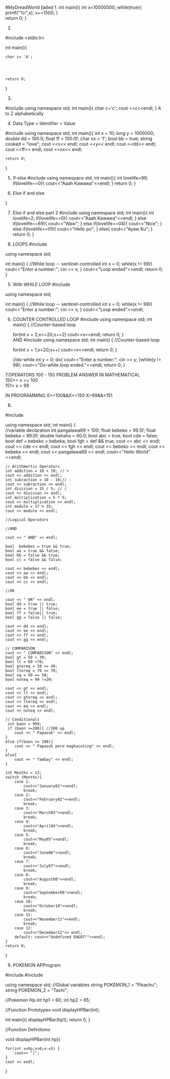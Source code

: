 #MyDreadWorld
ƒaded
1.
int main(){
    int x=10000000;
        while(true){
        printf("%i",x);
        x+=1500;
    }    
    return 0;
}


2.
#include <stdio.h>

int main(){
    
    char c= 'A';
    
    
    
    
    return 0;
} 

3.
#include <iostream>
using namespace std;
int main(){
    char c='c';
    cout <<c<<endl;
} 
A to Z alphabetically


4. Data Type = Identifier = Value

#include <iostream>
using namespace std;
int main(){
    int x = 10;
    long y = 1000000;
    double dd = 100.0;
    float ff = 100.0f;
    char xx = 'f';
    bool bb = true;
    string cooked = "love";
    cout <<x<< endl;
    cout <<y<< endl;
    cout <<dd<< endl;
    cout <<ff<< endl;
    cout <<xx<< endl;

    return 0;
}    



5. If-else
#include <iostream>
using namespace std;
int main(){
    int lovelife=99;
    if(lovelife==0){
        cout<<"Aaah Kawawa"<<endl;
    }
    return 0;
}

6. Else if and else


}

7. Else if and else part 2
#include <iostream>
using namespace std;
int main(){
    int lovelife=2;
    if(lovelife==0){
        cout<<"Aaah Kawawa"<<endl;
    }
    else if(lovelife==69){
        cout<<"Waw";
    }
    else if(lovelife==04){
        cout<<"Nice";
    }
    else if(lovelife==01){
        cout<<"Hello po";
    }
    else{
        cout<<"Ayaw Ku";
    }
    return 0;
}


4. LOOPS
#include <iostream>

using namespace std;

int main()
{
    //While loop -- sentinel-controlled
    int x = 0;
    while(x != 99){
        cout<<"Enter a number:";
        cin >> x;
    }
    cout<<"Loop ended"<<endl;
    return 0;
}


5. With WHILE LOOP
#include <iostream>

using namespace std;

int main()
{
    //While loop -- sentinel-controlled
    int x = 0;
    while(x != 99){
        cout<<"Enter a number:";
        cin >> x;
    }
    cout<<"Loop ended"<<endl;
    
6. COUNTER CONTROLLED LOOP
#include <iostream>
using namespace std;
int main()
{
    //Counter-based loop
    
    for(int x = 2;x<=20;x+=2)
        cout<<x<<endl;
    return 0;
}    
AND
#include <iostream>
using namespace std;
int main()
{
    //Counter-based loop
    
    for(int x = 1;x<20;x++)
        cout<<x<<endl;
    return 0;
}
    
    //do-while
    int y = 0;
    do{
       cout<<"Enter a number:";
       cin >> y;
    }while(y != 99);
    cout<<"Do-while loop ended."<<endl;
    return 0;
}

7.OPERATORS
100 - 150 PROBLEM
ANSWER IN MATHEMATICAL     
150>= x >= 100   
151> x > 99
 
IN PROGRAMMING
X>=100&&X<=150
X>99&&<151

8.
 
#include <iostream>

using namespace std;
int main()
{   
    //variable declaration
    int pangalawa69 = 100;
    float bebeko = 99.5f;
    float bebeka = 99.0f;
    double hahaha = 60.0;
    bool abc = true;
    bool cde = false;
    bool def = bebeko > bebeka;
    bool fgh = def && true;
    cout << abc << endl;
    cout << cde << endl;
    cout << fgh << endl;
    cout << bebeko << endl;
    cout << bebeka << endl;
    cout << pangalawa69 << endl;
    cout<<"Hello World"<<endl;
    
    // Arithmertic Operators
    int addition = 10 + 10; // +
    cout << addition << endl;
    int subraction = 10 - 10;// -   
    cout << subraction << endl;
    int division = 25 / 5; // /
    cout << division << endl;
    int multiplication = 5 * 5;
    cout << multiplication << endl;
    int module = 17 % 35;
    cout << module << endl;
    
    //Logical Operators
    
    //AND
    
    cout << " AND" << endl;
    
    bool  bebebex = true && true;
    bool aa = true && false;
    bool bb = false && true;
    bool cc = false && false;
    
    cout << bebebex << endl;
    cout << aa << endl;
    cout << bb << endl;
    cout << cc << endl;
    
    //OR 
    
    cout << " OR" << endl;
    bool dd = true || true;
    bool ee = true || false;
    bool ff = false|| true;
    bool gg = false || false;
    
    cout << dd << endl;
    cout << ee << endl;
    cout << ff << endl;
    cout << gg << endl;
    
    // COMPARISON
    cout << " COMPARISON" << endl;
    bool gt = 50 > 39;
    bool lt = 69 <70;
    bool gtoreq = 50 >= 49;
    bool ltoreq = 70 <= 70;
    bool eq = 50 == 50;
    bool noteq = 99 !=20;
    
    cout << gt << endl;
    cout << lt << endl;
    cout << gtoreq << endl;
    cout << ltoreq << endl;
    cout << eq << endl;
    cout << noteq << endl;
    
    // Conditionals
     int baon = 999;
     if (baon >=200){ //200 up 
        cout << " Papasok" << endl;
    }    
    else if(baon >= 100){
        cout << " Papasok pero magkacuting" << endl;
    }
    else{
        cout << " Tambay" << endl;
    }   
    
    int Months = 13;
    switch (Months){
        case 1:
            cout<<"January01"<<endl;
            break;
        case 2:
            cout<<"February02"<<endl;
            break;
        case 3:
            cout<<"March03"<<endl;
            break;
        case 4:
            cout<<"April04"<<endl;
            break;
        case 5:
            cout<<"May05"<<endl;
            break;
        case 6:
            cout<<"June06"<<endl;
            break;
        case 7:
            cout<<"July07"<<endl;
            break;
        case 8:     
            cout<<"August08"<<endl;
            break;
        case 9:
            cout<<"September09"<<endl;
            break;
        case 10:
            cout<<"October10"<<endl;
            break;
        case 11:
            cout<<"November11"<<endl;
            break;
        case 12:
            cout<<"December12"<< endl;
        default: cout<<"Undefined ENGOT!"<<endl;
    }
    return 0;
}



9. POKEMON APProgram

#include<iostream>
#include<string>

using namespace std;
//Global variables
string POKEMON_1 = "Pikachu";
string POKEMON_2 = "Tachi";

//Pokemon Hp
int hp1 = 60;
int hp2 = 65;

//Function Prototypes
void displayHPBar(int);

int main(){
    displayHPBar(hp1);
    return 0; 
}

//Function Definitions

void displayHPBar(int hp){

    for(int x=hp;x>0;x-=5) {
        cout<< "|";
    }  
    cout << endl;
}
